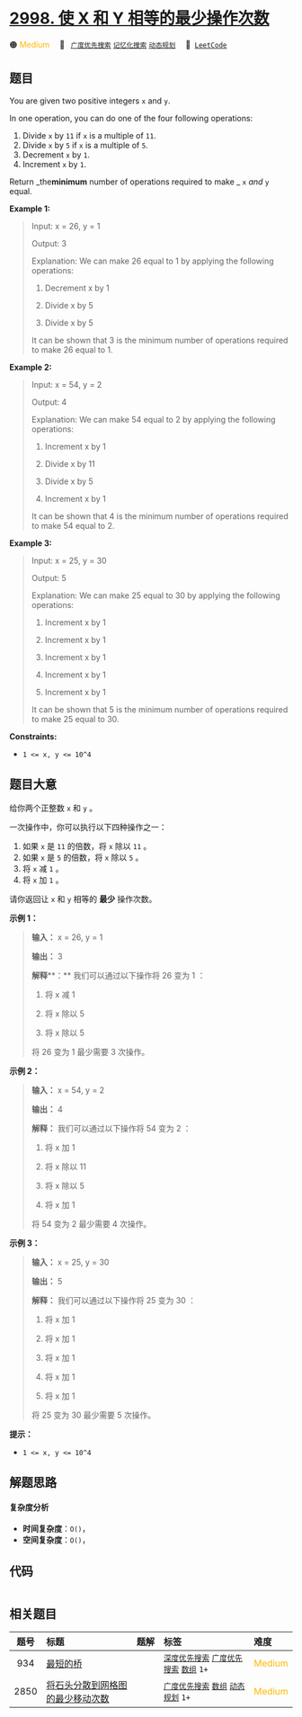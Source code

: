 # [2998. 使 X 和 Y 相等的最少操作次数](https://leetcode.com/problems/minimum-number-of-operations-to-make-x-and-y-equal)

🟠 <font color=#ffb800>Medium</font>&emsp; 🔖&ensp; [`广度优先搜索`](/leetcode/outline/tag/breadth-first-search.md) [`记忆化搜索`](/leetcode/outline/tag/memoization.md) [`动态规划`](/leetcode/outline/tag/dynamic-programming.md)&emsp; 🔗&ensp;[`LeetCode`](https://leetcode.com/problems/minimum-number-of-operations-to-make-x-and-y-equal)

## 题目

You are given two positive integers `x` and `y`.

In one operation, you can do one of the four following operations:

  1. Divide `x` by `11` if `x` is a multiple of `11`.
  2. Divide `x` by `5` if `x` is a multiple of `5`.
  3. Decrement `x` by `1`.
  4. Increment `x` by `1`.

Return _the**minimum** number of operations required to make _ `x` _and_ `y`
equal.



**Example 1:**

> Input: x = 26, y = 1
> 
> Output: 3
> 
> Explanation: We can make 26 equal to 1 by applying the following operations: 
> 
> 1. Decrement x by 1
> 
> 2. Divide x by 5
> 
> 3. Divide x by 5
> 
> It can be shown that 3 is the minimum number of operations required to make 26 equal to 1.

**Example 2:**

> Input: x = 54, y = 2
> 
> Output: 4
> 
> Explanation: We can make 54 equal to 2 by applying the following operations: 
> 
> 1. Increment x by 1
> 
> 2. Divide x by 11 
> 
> 3. Divide x by 5
> 
> 4. Increment x by 1
> 
> It can be shown that 4 is the minimum number of operations required to make 54 equal to 2.

**Example 3:**

> Input: x = 25, y = 30
> 
> Output: 5
> 
> Explanation: We can make 25 equal to 30 by applying the following operations: 
> 
> 1. Increment x by 1
> 
> 2. Increment x by 1
> 
> 3. Increment x by 1
> 
> 4. Increment x by 1
> 
> 5. Increment x by 1
> 
> It can be shown that 5 is the minimum number of operations required to make 25 equal to 30.

**Constraints:**

  * `1 <= x, y <= 10^4`


## 题目大意

给你两个正整数 `x` 和 `y` 。

一次操作中，你可以执行以下四种操作之一：

  1. 如果 `x` 是 `11` 的倍数，将 `x` 除以 `11` 。
  2. 如果 `x` 是 `5` 的倍数，将 `x` 除以 `5` 。
  3. 将 `x` 减 `1` 。
  4. 将 `x` 加 `1` 。

请你返回让 `x` 和 `y` 相等的 **最少**  操作次数。



**示例 1：**

> 
> 
> 
> 
> 
> **输入：** x = 26, y = 1
> 
> **输出：** 3
> 
> **解释****：** 我们可以通过以下操作将 26 变为 1 ：
> 
> 1. 将 x 减 1
> 
> 2. 将 x 除以 5
> 
> 3. 将 x 除以 5
> 
> 将 26 变为 1 最少需要 3 次操作。
> 
> 

**示例 2：**

> 
> 
> 
> 
> 
> **输入：** x = 54, y = 2
> 
> **输出：** 4
> 
> **解释：** 我们可以通过以下操作将 54 变为 2 ：
> 
> 1. 将 x 加 1
> 
> 2. 将 x 除以 11
> 
> 3. 将 x 除以 5
> 
> 4. 将 x 加 1
> 
> 将 54 变为 2 最少需要 4 次操作。
> 
> 

**示例 3：**

> 
> 
> 
> 
> 
> **输入：** x = 25, y = 30
> 
> **输出：** 5
> 
> **解释：** 我们可以通过以下操作将 25 变为 30 ：
> 
> 1. 将 x 加 1
> 
> 2. 将 x 加 1
> 
> 3. 将 x 加 1
> 
> 4. 将 x 加 1
> 
> 5. 将 x 加 1
> 
> 将 25 变为 30 最少需要 5 次操作。
> 
> 



**提示：**

  * `1 <= x, y <= 10^4`


## 解题思路

#### 复杂度分析

- **时间复杂度**：`O()`，
- **空间复杂度**：`O()`，

## 代码

```javascript

```

## 相关题目

<!-- prettier-ignore -->
| 题号 | 标题 | 题解 | 标签 | 难度 |
| :------: | :------ | :------: | :------ | :------ |
| 934 | [最短的桥](https://leetcode.com/problems/shortest-bridge) |  |  [`深度优先搜索`](/leetcode/outline/tag/depth-first-search.md) [`广度优先搜索`](/leetcode/outline/tag/breadth-first-search.md) [`数组`](/leetcode/outline/tag/array.md) `1+` | <font color=#ffb800>Medium</font> |
| 2850 | [将石头分散到网格图的最少移动次数](https://leetcode.com/problems/minimum-moves-to-spread-stones-over-grid) |  |  [`广度优先搜索`](/leetcode/outline/tag/breadth-first-search.md) [`数组`](/leetcode/outline/tag/array.md) [`动态规划`](/leetcode/outline/tag/dynamic-programming.md) `1+` | <font color=#ffb800>Medium</font> |

<style>
.blue {
    background-color: #096dd9;
    padding: 0.25rem 0.5rem;
    margin: 0;
    font-size: 0.85em;
    border-radius: 3px;
    color: white;
    font-weight: 500;
}
table th:first-of-type { width: 10%; }
table th:nth-of-type(2) { width: 35%; }
table th:nth-of-type(3) { width: 10%; }
table th:nth-of-type(4) { width: 35%; }
table th:nth-of-type(5) { width: 10%; }
</style>
